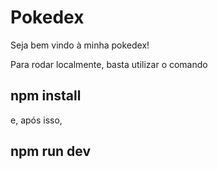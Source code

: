# Pokedex

Seja bem vindo à minha pokedex!

Para rodar localmente, basta utilizar o comando
## npm install
e, após isso,
## npm run dev
